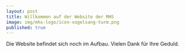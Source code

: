 ```yaml
---
layout: post
title: Willkommen auf der Website der MHS
image: img/mhs-logo/icon-vogelsang-turm.png
published: true
---
```


Die Website befindet sich noch im Aufbau. Vielen Dank für Ihre Geduld. 
